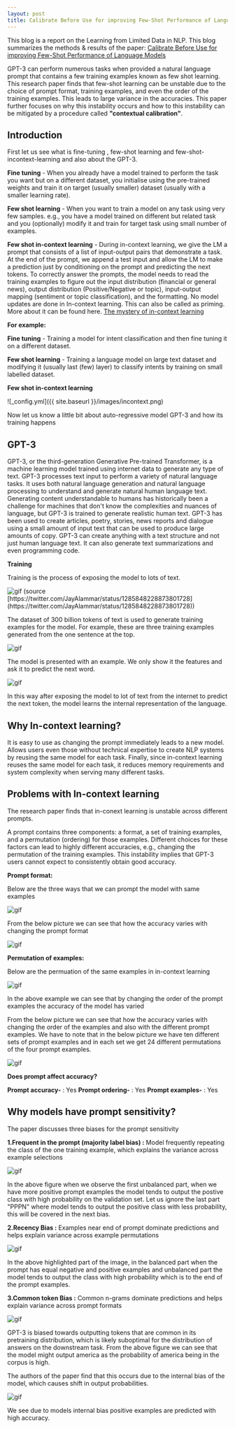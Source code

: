 ```yaml
---
layout: post
title: Calibrate Before Use for improving Few-Shot Performance of Language Models
---
```




<!--- #![_config.yml]({{ site.baseurl }}/images/config.png) <--->

This blog is a report on the Learning from Limited Data in NLP. This blog summarizes the methods & results of the paper: [Calibrate Before Use for improving Few-Shot Performance of Language Models](https://arxiv.org/pdf/2102.09690.pdf)

GPT-3 can perform numerous tasks when provided a natural language prompt that contains a few training examples known as few shot learning. This research paper finds that few-shot learning can be unstable due to the choice of prompt format, training examples, and even the order of the training examples. This leads to large variance in the accuracies. This paper further focuses on why this instability occurs and how to this instability can be mitigated by a procedure called **"contextual calibration"**.

## Introduction

First let us see what is  fine-tuning , few-shot learning and few-shot-incontext-learning and also about the GPT-3. 

**Fine tuning** - When you already have a model trained to perform the task you want but on a different dataset, you initialise using the pre-trained weights and train it on target (usually smaller) dataset (usually with a smaller learning rate).

**Few shot learning** - When you want to train a model on any task using very few samples. e.g., you have a model trained on different but related task and you (optionally) modify it and train for target task using small number of examples.

**Few shot in-context learning** - During in-context learning, we give the LM a prompt that consists of a list of input-output pairs that demonstrate a task. At the end of the prompt, we append a test input and allow the LM to make a prediction just by conditioning on the prompt and predicting the next tokens. To correctly answer the prompts, the model needs to read the training examples to figure out the input distribution (financial or general news), output distribution (Positive/Negative or topic), input-output mapping (sentiment or topic classification), and the formatting. No model updates are done in In-context learning. This can also be called as priming. More about it can be found here. [The mystery of in-context learning](http://ai.stanford.edu/blog/understanding-incontext/)

**For example:**

**Fine tuning** - Training a model for intent classification and then fine tuning it on a different dataset.

**Few shot learning** - Training a language model on large text dataset and modifying it (usually last (few) layer) to classify intents by training on small labelled dataset.

**Few shot in-context learning** 


![_config.yml]({{ site.baseurl }}/images/incontext.png)

Now let us know a little bit about auto-regressive model GPT-3 and how its training happens

## GPT-3

GPT-3, or the third-generation Generative Pre-trained Transformer, is a machine learning model trained using internet data to generate any type of text. GPT-3 processes text input to perform a variety of natural language tasks. It uses both natural language generation and natural language processing to understand and generate natural human language text. Generating content understandable to humans has historically been a challenge for machines that don't know the complexities and nuances of language, but GPT-3 is trained to generate realistic human text. GPT-3 has been used to create articles, poetry, stories, news reports and dialogue using a small amount of input text that can be used to produce large amounts of copy. GPT-3 can create anything with a text structure and not just human language text. It can also generate text summarizations and even programming code.

**Training**

Training is the process of exposing the model to lots of text.


<img src="https://github.com/gowtham07/gowtham07.github.io/blob/master/images/1.gif?raw=true" alt="gif">
(source  [https://twitter.com/JayAlammar/status/1285848228873801728](https://twitter.com/JayAlammar/status/1285848228873801728))

The dataset of 300 billion tokens of text is used to generate training examples for the model. For example, these are three training examples generated from the one sentence at the top.

<img src="https://github.com/gowtham07/gowtham07.github.io/blob/master/images/2.png?raw=true" alt="gif">

The model is presented with an example. We only show it the features and ask it to predict the next word.

<img src="https://github.com/gowtham07/gowtham07.github.io/blob/master/images/2.gif?raw=true" alt="gif">

In this way after exposing the model to lot of text from the internet to predict the next token, the model learns the internal representation of the language.

## Why In-context learning?

It is easy to use as changing the prompt immediately leads to a new model. Allows users even those without technical expertise to create NLP systems by reusing the same model for each task. Finally, since in-context learning reuses the same model for each task, it reduces memory requirements and system complexity when serving many different tasks.

## Problems with In-context learning

The research paper finds that in-conext learning is unstable across different prompts. 

A prompt contains three components: a format, a set of training examples, and a permutation (ordering) for those examples. 
Different choices for these factors can lead to highly different accuracies, e.g., changing the permutation of the training examples. This instability implies that GPT-3 users cannot expect to consistently obtain good accuracy.

**Prompt format:**

Below are the three ways that we can prompt the model with same examples

<img src="https://github.com/gowtham07/gowtham07.github.io/blob/master/images/3.png?raw=true" alt="gif">

From the below picture we can see that how the accuracy varies with changing the prompt format

<img src="https://github.com/gowtham07/gowtham07.github.io/blob/master/images/4.png?raw=true" alt="gif">

**Permutation of examples:**

Below are the permuation of the same examples in in-context learning

<img src="https://github.com/gowtham07/gowtham07.github.io/blob/master/images/5.png?raw=true" alt="gif">

In the above example we can see that by changing the order of the prompt examples the accuracy of the model has varied

From the below picture we can see that how the accuracy varies with changing the order of the examples and also with the different prompt examples. We have to note that in the below picture we have ten different sets of prompt examples and in each set we get 24 different permutations of the four prompt examples. 

<img src="https://github.com/gowtham07/gowtham07.github.io/blob/master/images/6.png?raw=true" alt="gif">

**Does prompt affect accuracy?**

**Prompt accuracy-** : Yes
**Prompt ordering-** : Yes
**Prompt examples-** : Yes

## Why models have prompt sensitivity?

The paper discusses three biases for the prompt sensitivity

**1.Frequent in the prompt (majority label bias) :** Model frequently repeating the class of the one training example, which explains the variance across example selections

<img src="https://github.com/gowtham07/gowtham07.github.io/blob/master/images/7.png?raw=true" alt="gif">

In the above figure when we observe the first unbalanced part, when we have more positive prompt examples the model tends to output the postive class with high probability on the validation set. Let us ignore the last part "PPPN" where model tends to output the positive class with less probability, this will be covered in the next bias.

**2.Recency Bias :** Examples near end of prompt dominate predictions and helps explain variance across example permutations

<img src="https://github.com/gowtham07/gowtham07.github.io/blob/master/images/8.png?raw=true" alt="gif">

In the above highlighted part of the image, in the balanced part when the prompt has equal negative and positive examples and unbalanced part the model tends to output the class with high probability which is to the end of the prompt examples.

**3.Common token Bias :** Common n-grams dominate predictions and helps explain variance across prompt formats

<img src="https://github.com/gowtham07/gowtham07.github.io/blob/master/images/9.png?raw=true" alt="gif">

GPT-3 is biased towards outputting tokens that are common in its pretraining distribution, which is likely suboptimal for the distribution of answers on the downstream task. From the above figure we can see that the model might output america as the probability of america being in the corpus is high.

The authors of the paper find that this occurs due to the internal bias of the model, which causes shift in output probabilities.

<img src="https://github.com/gowtham07/gowtham07.github.io/blob/master/images/10.png?raw=true" alt="gif">

We see due to models internal bias positive examples are predicted with high accuracy.
